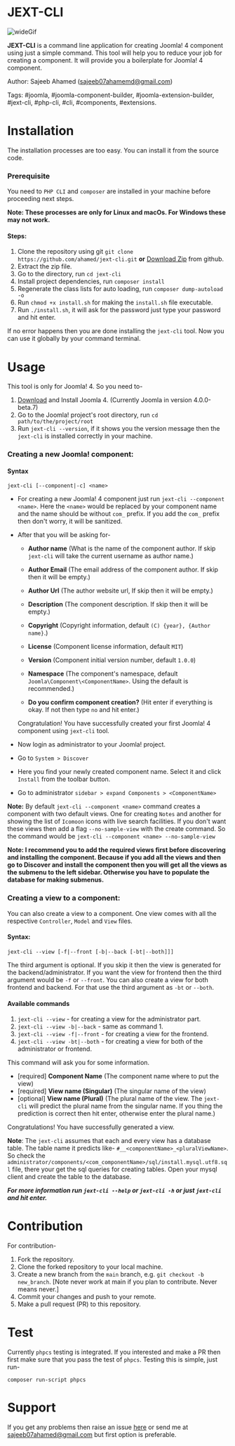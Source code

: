 # JEXT-CLI

![wideGif](https://user-images.githubusercontent.com/5783354/112375177-2e8cc200-8d0d-11eb-825e-4f9d9560eee9.gif)

<meta name="google-site-verification" content="PjAZuQwSJ3Tk5az36jsf8h_NAuxESseEDfqn1oaA-zc" />

**JEXT-CLI** is a command line application for creating Joomla! 4 component using just a simple command. This tool will help you to reduce your job for creating a component. It will provide you a boilerplate for Joomla! 4 component.

Author: Sajeeb Ahamed (sajeeb07ahamemd@gmail.com)

Tags: #joomla, #joomla-component-builder, #joomla-extension-builder, #jext-cli, #php-cli, #cli, #components, #extensions.


# Installation
The installation processes are too easy. You can install it from the source code.

### Prerequisite
You need to `PHP CLI` and `composer` are installed in your machine before proceeding next steps.

**Note: These processes are only for Linux and macOs. For Windows these may not work.**

#### Steps:
1. Clone the repository using git `git clone https://github.com/ahamed/jext-cli.git` **or** [Download Zip](https://github.com/ahamed/jext-cli/archive/v1.0.0-beta.1.zip) from github.
2. Extract the zip file.
3. Go to the directory, run `cd jext-cli`
4. Install project dependencies, run `composer install`
5. Regenerate the class lists for auto loading, run `composer dump-autoload -o`
6. Run `chmod +x install.sh` for making the `install.sh` file executable.
7. Run `./install.sh`, it will ask for the password just type your password and hit enter.

If no error happens then you are done installing the `jext-cli` tool. Now you can use it globally by your command terminal.

# Usage
This tool is only for Joomla! 4. So you need to-
1. [Download](https://www.joomla.org/announcements/release-news/5833-joomla-4-0-0-beta7-and-joomla-3-10-alpha5.html) and Install Joomla 4. (Currently Joomla in version 4.0.0-beta.7)
2. Go to the Joomla! project's root directory, run `cd path/to/the/project/root`
3. Run `jext-cli --version`, if it shows you the version message then the `jext-cli` is installed correctly in your machine.

### Creating a new Joomla! component:
#### Syntax
```shell
jext-cli [--component|-c] <name>
```

+ For creating a new Joomla! 4 component just run `jext-cli --component <name>`. Here the `<name>` would be replaced by your component name and the name should be without `com_` prefix. If you add the `com_` prefix then don't worry, it will be sanitized.

+ After that you will be asking for-
   + **Author name** (What is the name of the component author. If skip `jext-cli` will take the current username as author name.)

   + **Author Email** (The email address of the component author. If skip then it will be empty.)
   + **Author Url** (The author website url, If skip then it will be empty.)
   + **Description** (The component description. If skip then it will be empty.)
   + **Copyright** (Copyright information, default `(C) {year}, {Author name}`.)
   + **License** (Component license information, default `MIT`)
   + **Version** (Component initial version number, default `1.0.0`)
   + **Namespace** (The component's namespace, default `Joomla\Component\<ComponentName>`. Using the default is recommended.)
   + **Do you confirm component creation?** (Hit enter if everything is okay. If not then type `no` and hit enter.)

   Congratulation! You have successfully created your first Joomla! 4 component using `jext-cli` tool.
+ Now login as administrator to your Joomla! project.
+ Go to `System > Discover`
+ Here you find your newly created component name. Select it and click `Install` from the toolbar button.
+ Go to administrator `sidebar > expand Components > <ComponentName>`

**Note:** By default `jext-cli --component <name>` command creates a component with two default views. One for creating `Notes` and another for showing the list of `Icomoon` icons with live search facilities. If you don't want these views then add a flag `--no-sample-view` with the create command. So the command would be `jext-cli --component <name> --no-sample-view`

**Note: I recommend you to add the required views first before discovering and installing the component. Because if you add all the views and then go to Discover and install the component then you will get all the views as the submenu to the left sidebar. Otherwise you have to populate the database for making submenus.**

### Creating a view to a component:
You can also create a view to a component. One view comes with all the respective `Controller`, `Model` and `View` files.

#### Syntax:
```shell
jext-cli --view [-f|--front [-b|--back [-bt|--both]]]
```
The third argument is optional. If you skip it then the view is generated for the backend/administrator. If you want the view for frontend then the third argument would be `-f` or `--front`. You can also create a view for both frontend and backend. For that use the third argument as `-bt` or `--both`.

#### Available commands
1. `jext-cli --view` - for creating a view for the administrator part.
2. `jext-cli --view -b|--back` - same as command 1.
3. `jext-cli --view -f|--front` - for creating a view for the frontend.
4. `jext-cli --view -bt|--both` - for creating a view for both of the administrator or frontend.

This command will ask you for some information.
- [required] **Component Name** (The component name where to put the view)
- [required] **View name (Singular)** (The singular name of the view)
- [optional] **View name (Plural)** (The plural name of the view. The `jext-cli` will predict the plural name from the singular name. If you thing the prediction is correct then hit enter, otherwise enter the plural name.)

Congratulations! You have successfully generated a view.

**Note**: The `jext-cli` assumes that each and every view has a database table. The table name it predicts like- `#__<componentName>_<pluralViewName>`. So check the `administrator/components/<com_componentName>/sql/install.mysql.utf8.sql` file, there your get the sql queries for creating tables. Open your mysql client and create the table to the database.

___For more information run `jext-cli --help` or `jext-cli -h` or just `jext-cli` and hit enter.___

# Contribution
For contribution-
1. Fork the repository.
2. Clone the forked repository to your local machine.
3. Create a new branch from the `main` branch, e.g. `git checkout -b new_branch`. [Note never work at main if you plan to contribute. Never means never.]
4. Commit your changes and push to your remote.
5. Make a pull request (PR) to this repository.

# Test
Currently `phpcs` testing is integrated. If you interested and make a PR then first make sure that you pass the test of `phpcs`. Testing this is simple, just run-

```console
composer run-script phpcs
```

# Support
If you get any problems then raise an issue [here](https://github.com/ahamed/jext-cli/issues) or send me at [sajeeb07ahamed@gmail.com](mailto:sajeeb07ahamed@gmail.com) but first option is preferable.
